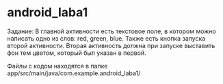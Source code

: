 # android_laba1
Задание:
В главной активности есть текстовое поле, в котором можно написать одно из слов: red, green, blue. Также есть кнопка запуска второй активности. Вторая активность должна при запуске выставить фон тем цветом, который был указан в первой.

Файлы с кодом находятся в папке app/src/main/java/com.example.android_laba1/
